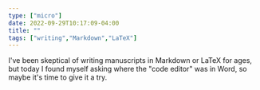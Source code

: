 ```yaml
---
type: ["micro"]
date: 2022-09-29T10:17:09-04:00
title: ""
tags: ["writing","Markdown","LaTeX"]
---
```

I've been skeptical of writing manuscripts in Markdown or LaTeX for ages, but today I found myself asking where the "code editor" was in Word, so maybe it's time to give it a try.
